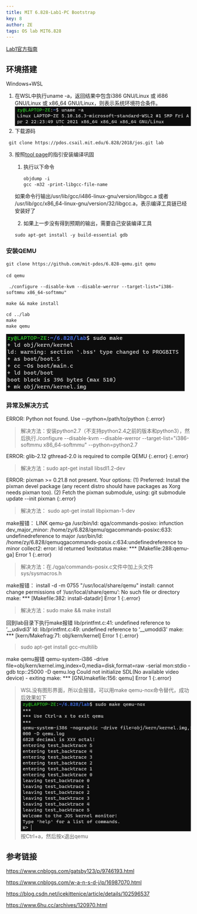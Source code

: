 ```yaml
---
title: MIT 6.828-Lab1-PC Bootstrap
key: 8
author: ZE
tags: OS lab MIT6.828
---
```

[Lab1官方指南](https://pdos.csail.mit.edu/6.828/2018/labs/lab1/#Exercise-1)

<!--more-->

## 环境搭建
Windows+WSL

1. 在WSL中执行uname -a，返回结果中包含i386 GNU/Linux 或 i686 GNU/Linux 或 x86_64 GNU/Linux，则表示系统环境符合条件。
![](../assets/images/post8-1.jpg)
2. 下载源码 
  ```shell
   git clone https://pdos.csail.mit.edu/6.828/2018/jos.git lab
   ```
3. 按照[tool page](https://pdos.csail.mit.edu/6.828/2018/tools.html)的指引安装编译巩固
   1. 执行以下命令
      ```shell
      objdump -i
      gcc -m32 -print-libgcc-file-name
      ```
    如果命令行输出/usr/lib/gcc/i486-linux-gnu/version/libgcc.a 或者 /usr/lib/gcc/x86_64-linux-gnu/version/32/libgcc.a，表示编译工具链已经安装好了

    2.  如果上一步没有得到预期的输出，需要自己安装编译工具
    ```shell
    sudo apt-get install -y build-essential gdb
    ```
### 安装QEMU 
```shell
git clone https://github.com/mit-pdos/6.828-qemu.git qemu

cd qemu
```
```shell
 ./configure --disable-kvm --disable-werror --target-list="i386-softmmu x86_64-softmmu"
```
```shell
make && make install
```
```shell
cd ../lab
make
make qemu
```
![](../assets/images/post8-make-success.jpg)

### 异常及解决方式

ERROR: Python not found. Use --python=/path/to/python
{:.error}
> 解决方法：安装python2.7（不支持python2.4之前的版本和python3），然后执行./configure --disable-kvm --disable-werror --target-list="i386-softmmu x86_64-softmmu" --python=python2.7


ERROR: glib-2.12 gthread-2.0 is required to compile QEMU 
{:.error}
{:.error}

> 解决方法：sudo apt-get install libsdl1.2-dev

ERROR: pixman >= 0.21.8 not present. Your options:
         (1) Preferred: Install the pixman devel package (any recent
             distro should have packages as Xorg needs pixman too).
         (2) Fetch the pixman submodule, using:
             git submodule update --init pixman
    {:.error}
> 解决方法： sudo apt-get install libpixman-1-dev

make报错：
LINK  qemu-ga
/usr/bin/ld: qga/commands-posixo: infunction dev_major_minor:
/home/zy/6.828/qemu/qgacommands-posixc:633: undefinedreference to major
/usr/bin/ld: /home/zy/6.828/qemuqgacommands-posix.c:634:undefinedreference to minor
collect2: error: ld returned 1exitstatus
make: *** [Makefile:288:qemu-ga] Error 1
{:.error}

> 解决方法：在./qga/commands-posix.c文件中加上头文件sys/sysmacros.h

make报错：
install -d -m 0755 "/usr/local/share/qemu"
install: cannot change permissions of ‘/usr/local/share/qemu’: No such file or directory
make: *** [Makefile:382: install-datadir] Error 1
{:.error}

> 解决方法：sudo make && make install
  
回到lab目录下执行make报错
lib/printfmt.c:41: undefined reference to ’__udivdi3' ld: lib/printfmt.c:49: undefined reference to ‘__umoddi3' make: *** [kern/Makefrag:71: obj/kern/kernel] Error 1
{:.error}

> sudo apt-get install gcc-multilib

make qemu报错
qemu-system-i386 -drive file=obj/kern/kernel.img,index=0,media=disk,format=raw -serial mon:stdio -gdb tcp::25000 -D qemu.log
Could not initialize SDL(No available video device) - exiting
make: *** [GNUmakefile:156: qemu] Error 1
{:.error}

> WSL没有图形界面，所以会报错，可以用make qemu-nox命令替代，成功后效果如下
![](../assets/images/post8-make-qemu-nox.jpg)
按Ctrl+a，然后按x退出qemu

## 参考链接
https://www.cnblogs.com/gatsby123/p/9746193.html

https://www.cnblogs.com/w-a-n-s-d-j/p/16987070.html

https://blog.csdn.net/icekittenice/article/details/102596537

https://www.6hu.cc/archives/120970.html

